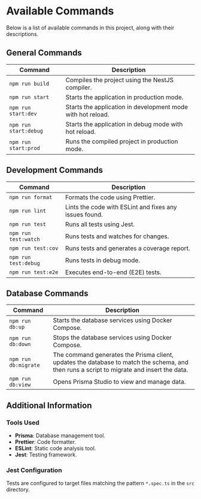# Available Commands

Below is a list of available commands in this project, along with their descriptions.

## General Commands

| Command             | Description                                                 |
|---------------------|-------------------------------------------------------------|
| `npm run build`     | Compiles the project using the NestJS compiler.             |
| `npm run start`     | Starts the application in production mode.                  |
| `npm run start:dev` | Starts the application in development mode with hot reload. |
| `npm run start:debug` | Starts the application in debug mode with hot reload.     |
| `npm run start:prod` | Runs the compiled project in production mode.              |

## Development Commands

| Command             | Description                                                 |
|---------------------|-------------------------------------------------------------|
| `npm run format`    | Formats the code using Prettier.                            |
| `npm run lint`      | Lints the code with ESLint and fixes any issues found.      |
| `npm run test`      | Runs all tests using Jest.                                  |
| `npm run test:watch` | Runs tests and watches for changes.                        |
| `npm run test:cov`  | Runs tests and generates a coverage report.                 |
| `npm run test:debug` | Runs tests in debug mode.                                  |
| `npm run test:e2e`  | Executes end-to-end (E2E) tests.                            |

## Database Commands

| Command             | Description                                                 |
|---------------------|-------------------------------------------------------------|
| `npm run db:up`     | Starts the database services using Docker Compose.          |
| `npm run db:down`   | Stops the database services using Docker Compose.           |
| `npm run db:migrate`  | The command generates the Prisma client, updates the database to match the schema, and then runs a script to migrate and insert the data.              |
| `npm run db:view`   | Opens Prisma Studio to view and manage data.                |

## Additional Information

### Tools Used
- **Prisma**: Database management tool.
- **Prettier**: Code formatter.
- **ESLint**: Static code analysis tool.
- **Jest**: Testing framework.

### Jest Configuration
Tests are configured to target files matching the pattern `*.spec.ts` in the `src` directory.
